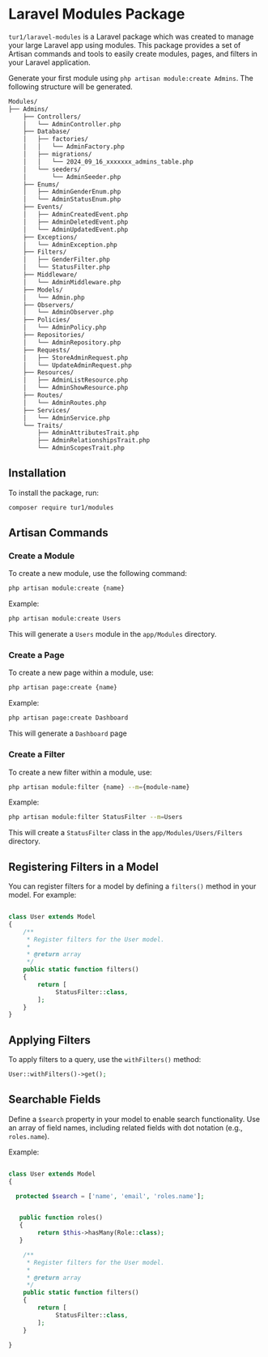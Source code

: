 
# Laravel Modules Package

`tur1/laravel-modules` is a Laravel package which was created to manage your large Laravel app using modules.
This package provides a set of Artisan commands and tools to easily create modules, pages, and filters in your Laravel application.


Generate your first module using `php artisan module:create Admins`. The following structure will be generated.

```bash
Modules/
├── Admins/
    ├── Controllers/
    │   └── AdminController.php
    ├── Database/
    │   ├── factories/
    │   │   └── AdminFactory.php
    │   ├── migrations/
    │   │   └── 2024_09_16_xxxxxxx_admins_table.php
    │   └── seeders/
    │       └── AdminSeeder.php
    ├── Enums/
    │   ├── AdminGenderEnum.php
    │   └── AdminStatusEnum.php
    ├── Events/
    │   ├── AdminCreatedEvent.php
    │   ├── AdminDeletedEvent.php
    │   └── AdminUpdatedEvent.php
    ├── Exceptions/
    │   └── AdminException.php
    ├── Filters/
    │   ├── GenderFilter.php
    │   └── StatusFilter.php
    ├── Middleware/
    │   └── AdminMiddleware.php
    ├── Models/
    │   └── Admin.php
    ├── Observers/
    │   └── AdminObserver.php
    ├── Policies/
    │   └── AdminPolicy.php
    ├── Repositories/
    │   └── AdminRepository.php
    ├── Requests/
    │   ├── StoreAdminRequest.php
    │   └── UpdateAdminRequest.php
    ├── Resources/
    │   ├── AdminListResource.php
    │   └── AdminShowResource.php
    ├── Routes/
    │   └── AdminRoutes.php
    ├── Services/
    │   └── AdminService.php
    └── Traits/
        ├── AdminAttributesTrait.php
        ├── AdminRelationshipsTrait.php
        └── AdminScopesTrait.php
```
## Installation

To install the package, run:

```bash
composer require tur1/modules
```

## Artisan Commands

### Create a Module

To create a new module, use the following command:

```bash
php artisan module:create {name}
```

Example:

```bash
php artisan module:create Users
```

This will generate a `Users` module in the `app/Modules` directory.

### Create a Page

To create a new page within a module, use:

```bash
php artisan page:create {name}
```

Example:

```bash
php artisan page:create Dashboard
```

This will generate a `Dashboard` page 

### Create a Filter

To create a new filter within a module, use:

```bash
php artisan module:filter {name} --m={module-name}
```

Example:

```bash
php artisan module:filter StatusFilter --m=Users
```

This will create a `StatusFilter` class in the `app/Modules/Users/Filters` directory.

## Registering Filters in a Model

You can register filters for a model by defining a `filters()` method in your model. For example:

```php

class User extends Model
{
    /**
     * Register filters for the User model.
     *
     * @return array
     */
    public static function filters()
    {
        return [
             StatusFilter::class,
        ];
    }
}
```
## Applying Filters

To apply filters to a query, use the `withFilters()` method:

```php
User::withFilters()->get();
```

 
## Searchable Fields

Define a `$search` property in your model to enable search functionality. Use an array of field names, including related fields with dot notation (e.g., `roles.name`).

Example:

```php

class User extends Model
{

  protected $search = ['name', 'email', 'roles.name'];


   public function roles()
   {
        return $this->hasMany(Role::class);
   }

    /**
     * Register filters for the User model.
     *
     * @return array
     */
    public static function filters()
    {
        return [
             StatusFilter::class,
        ];
    }

}
```


